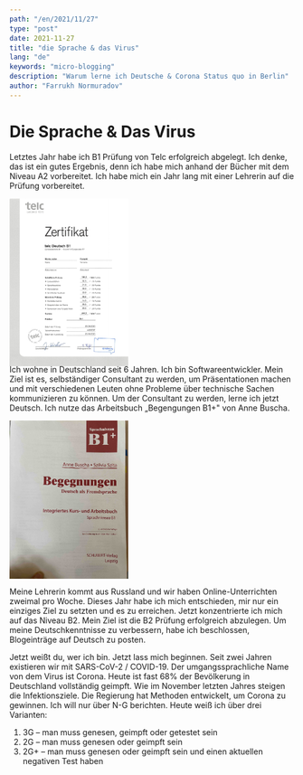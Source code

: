 ```yaml
---
path: "/en/2021/11/27"
type: "post"
date: 2021-11-27
title: "die Sprache & das Virus"
lang: "de"
keywords: "micro-blogging"
description: "Warum lerne ich Deutsche & Corona Status quo in Berlin"
author: "Farrukh Normuradov"
---
```


# Die Sprache & Das Virus

Letztes Jahr habe ich B1 Prüfung von Telc erfolgreich abgelegt. Ich denke, das ist ein gutes Ergebnis, denn ich habe mich anhand der Bücher mit dem Niveau A2 vorbereitet. Ich habe mich ein Jahr lang mit einer Lehrerin auf die Prüfung vorbereitet. 

<div style="width: 15em; height: 20em; margin-bottom: 1em; text-align: center;">

![B1 Zertifikat](../images/B1-telc.jpg)

</div>

Ich wohne in Deutschland seit 6 Jahren. Ich bin Softwareentwickler. Mein Ziel ist es, selbständiger Consultant zu werden, um  Präsentationen machen und mit verschiedenen Leuten ohne Probleme über technische Sachen kommunizieren zu können. Um der Consultant zu werden, lerne ich jetzt Deutsch. Ich nutze das Arbeitsbuch „Begengungen B1+" von Anne Buscha.

<div style="width: 15em; height: 20em; margin-bottom: 1em; text-align: center;">

![B1+ Lehrbuch](../images/B1+Buscha.jpg)

</div>

Meine Lehrerin kommt aus Russland und wir haben Online-Unterrichten zweimal pro Woche. Dieses Jahr habe ich mich entschieden, mir nur ein einziges Ziel zu setzten und es zu erreichen. Jetzt konzentrierte ich mich auf das Niveau B2. Mein Ziel ist die B2 Prüfung erfolgreich abzulegen. Um meine Deutschkenntnisse zu verbessern, habe ich beschlossen, Blogeinträge auf Deutsch zu posten.

Jetzt weißt du, wer ich bin. 
Jetzt lass mich beginnen. Seit zwei Jahren existieren wir mit SARS-CoV-2 / COVID-19. Der umgangssprachliche Name von dem Virus ist Corona. Heute ist fast 68% der Bevölkerung in Deutschland vollständig geimpft. Wie im November letzten Jahres steigen die Infektionsziele. Die Regierung hat Methoden entwickelt, um Corona zu gewinnen. Ich will nur über N-G berichten. Heute weiß ich über drei Varianten:

1. 3G – man muss genesen, geimpft oder getestet sein
2. 2G – man muss genesen oder geimpft sein
3. 2G+ – man muss genesen oder geimpft sein und einen aktuellen negativen Test haben